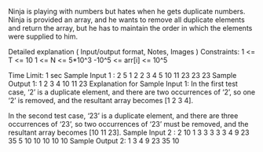 Ninja is playing with numbers but hates when he gets duplicate numbers. Ninja is provided an array, and he wants to remove all duplicate elements and return the array, but he has to maintain the order in which the elements were supplied to him.

Detailed explanation ( Input/output format, Notes, Images )
Constraints:
1 <= T <= 10
1 <= N <= 5*10^3
-10^5 <= arr[i] <= 10^5

Time Limit: 1 sec
Sample Input 1 :
2
5
1 2 2 3 4
5
10 11 23 23 23 
Sample Output 1:
 1 2 3 4
 10 11 23
Explanation for Sample Input 1:
In the first test case, ‘2’ is a duplicate element, and there are two occurrences of ‘2’, so one ‘2’ is removed, and the resultant array becomes [1 2 3 4].

In the second test case, ‘23’ is a duplicate element, and there are three occurrences of ‘23’, so two occurrences of ‘23’ must be removed, and the resultant array becomes [10 11 23].
Sample Input 2 :
 2
 10
 1 3 3 3 3 3 4 9 23 35
 5
 10 10 10 10 10 
Sample Output 2:
 1 3 4 9 23 35
 10 
